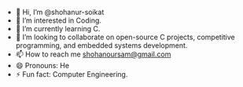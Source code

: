 - 👋 Hi, I’m @shohanur-soikat
- 👀 I’m interested in Coding.
- 🌱 I’m currently learning C.
- 💞️ I’m looking to collaborate on open-source C projects, competitive programming, and embedded systems development.
- 📫 How to reach me shohanoursam@gmail.com
- 😄 Pronouns: He
- ⚡ Fun fact: Computer Engineering.

<!---
shohanur-soikat/shohanur-soikat is a ✨ special ✨ repository because its `README.md` (this file) appears on your GitHub profile.
You can click the Preview link to take a look at your changes.
--->

